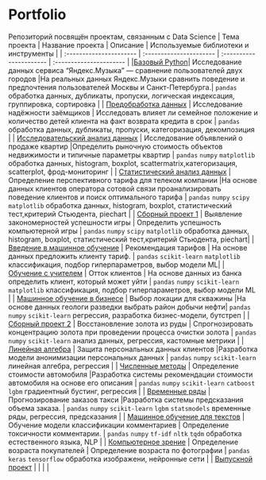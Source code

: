 # Portfolio
Репозиторий посвящён проектам, связанным с Data Science
| Тема проекта | Название проекта | Описание | Используемые библиотеки и инструменты | 
| :---------------------- | :---------------------- | :---------------------- | :---------------------- |
|[Базовый Python](https://github.com/Wenir04/Portfolio/tree/main/1.%20%D0%91%D0%B0%D0%B7%D0%BE%D0%B2%D1%8B%D0%B9%20Python)|  Исследование данных сервиса “Яндекс.Музыка” — сравнение пользователей двух городов |На реальных данных Яндекс.Музыки сравнить поведение и предпочтения пользователей Москвы и Санкт-Петербурга.| `pandas` обработка данных, дубликаты, пропуски, логическая индексация, группировка, сортировка |
| [Предобработка данных](https://github.com/Wenir04/Portfolio/tree/main/2.%20%D0%9F%D1%80%D0%B5%D0%B4%D0%BE%D0%B1%D1%80%D0%B0%D0%B1%D0%BE%D1%82%D0%BA%D0%B0%20%D0%B4%D0%B0%D0%BD%D0%BD%D1%8B%D1%85) | Исследование надёжности заёмщиков | Исследовать влияет ли семейное положение и количество детей клиента на факт возврата кредита в срок | `pandas` обработка данных, дубликаты, пропуски, категоризация, декомпозиция |
| [Исследовательский анализ данных](https://github.com/Wenir04/Portfolio/tree/main/3.%20%D0%98%D1%81%D1%81%D0%BB%D0%B5%D0%B4%D0%BE%D0%B2%D0%B0%D1%82%D0%B5%D0%BB%D1%8C%D1%81%D0%BA%D0%B8%D0%B9%20%D0%B0%D0%BD%D0%B0%D0%BB%D0%B8%D0%B7%20%D0%B4%D0%B0%D0%BD%D0%BD%D1%8B%D1%85) | Исследование объявлений о продаже квартир |Определить рыночную стоимость объектов недвижимости и типичные параметры квартир | `pandas` `numpy` `matplotlib` обработка данных, histogram, boxplot, scattermatrix,категоризация, scatterplot,  фрод-мониторинг |
| [Статистический анализ данных](https://github.com/Wenir04/Portfolio/tree/main/4.%20%D0%A1%D1%82%D0%B0%D1%82%D0%B8%D1%81%D1%82%D0%B8%D1%87%D0%B5%D1%81%D0%BA%D0%B8%D0%B9%20%D0%B0%D0%BD%D0%B0%D0%BB%D0%B8%D0%B7%20%D0%B4%D0%B0%D0%BD%D0%BD%D1%8B%D1%85) | Определение перспективного тарифа для телеком компании |На основе данных клиентов оператора сотовой связи проанализировать поведение клиентов и поиск оптимального тарифа | `pandas` `numpy` `scipy` `matplotlib` обработка данных, histogram, boxplot, статистический тест,критерий Стьюдента, piechart |
| [Сборный проект 1](https://github.com/Wenir04/Portfolio/tree/main/5.%20%D0%A1%D0%B1%D0%BE%D1%80%D0%BD%D1%8B%D0%B9%20%D0%BF%D1%80%D0%BE%D0%B5%D0%BA%D1%82%20-%201) | Выявление закономерностей успешности игры | Определить успешность компьютерной игры | `pandas` `numpy` `scipy` `matplotlib` обработка данных, histogram, boxplot, статистический тест,критерий Стьюдента, piechart|
| [Введение в машинное обучение](https://github.com/Wenir04/Portfolio/tree/main/6.%20%D0%92%D0%B2%D0%B5%D0%B4%D0%B5%D0%BD%D0%B8%D0%B5%20%D0%B2%20%D0%BC%D0%B0%D1%88%D0%B8%D0%BD%D0%BD%D0%BE%D0%B5%20%D0%BE%D0%B1%D1%83%D1%87%D0%B5%D0%BD%D0%B8%D0%B5) | Рекомендация тарифов | На основе данных предложить клиенту тариф. | `pandas` `scikit-learn`  `matplotlib` классификация, подбор гиперпараметров, выбор модели МL|
| [Обучение с учителем](https://github.com/Wenir04/Portfolio/tree/main/7.%20%D0%9E%D0%B1%D1%83%D1%87%D0%B5%D0%BD%D0%B8%D0%B5%20%D1%81%20%D1%83%D1%87%D0%B8%D1%82%D0%B5%D0%BB%D0%B5%D0%BC) | Отток клиентов | На основе данных из банка определить клиент, который может уйти |  `pandas` `numpy` `scikit-learn` `matplotlib` классификация, подбор гиперпараметров, выбор модели МL  |
| [Машинное обучение в бизнесе](https://github.com/Wenir04/Portfolio/tree/main/8.%20%D0%9C%D0%B0%D1%88%D0%B8%D0%BD%D0%BD%D0%BE%D0%B5%20%D0%BE%D0%B1%D1%83%D1%87%D0%B5%D0%BD%D0%B8%D0%B5%20%D0%B2%20%D0%B1%D0%B8%D0%B7%D0%BD%D0%B5%D1%81%D0%B5) | Выбор локации для скважины |На основе данных геологи разведки выбрать район добычи нефти| `pandas` `numpy` `scikit-learn` регрессия, разработка бизнес-модели, бутстреп |
| [Сборный проект 2](https://github.com/Wenir04/Portfolio/tree/main/9.%20%D0%A1%D0%B1%D0%BE%D1%80%D0%BD%D1%8B%D0%B9%20%D0%BF%D1%80%D0%BE%D0%B5%D0%BA%D1%82%20-%202) | Восстановление золота из руды | Спрогнозировать концентрацию золота при проведении процесса очистки золота | `pandas` `numpy` `scikit-learn` анализ данных, регрессия, кастомные метрики |
| [Линейная алгебра](https://github.com/Wenir04/Portfolio/tree/main/%D0%BF%2010.%20%D0%9B%D0%B8%D0%BD%D0%B5%D0%B9%D0%BD%D0%B0%D1%8F%20%D0%B0%D0%BB%D0%B3%D0%B5%D0%B1%D1%80%D0%B0) | Защита персональных данных клиентов |Разработка модели анонимизации персональных данных | `pandas` `numpy` `scikit-learn` линейная алгебра, регрессия |
| [Численные методы](https://github.com/Wenir04/Portfolio/tree/main/%D0%BF%2011.%20%D0%A7%D0%B8%D1%81%D0%BB%D0%B5%D0%BD%D0%BD%D1%8B%D0%B5%20%D0%BC%D0%B5%D1%82%D0%BE%D0%B4%D1%8B) | Определение стоимости автомобиля |Разработка системы рекомендации стоимости автомобиля на основе его описания | `pandas` `numpy` `scikit-learn` `catboost` `lgbm` градиентный бустинг, регрессия |
| [Временные ряды](https://github.com/Wenir04/Portfolio/tree/main/%D0%BF%2012.%20%D0%92%D1%80%D0%B5%D0%BC%D0%B5%D0%BD%D0%BD%D1%8B%D0%B5%20%D1%80%D1%8F%D0%B4%D1%8B) | Прогнозирование заказов такси |Разработка системы предсказания объема заказа. | `pandas` `numpy` `scikit-learn`  `lgbm` `statsmodels` временные ряды, регрессия, предсказания |
| [Машинное обучение для текстов](https://github.com/Wenir04/Portfolio/tree/main/%D0%BF%2013.%20%D0%9C%D0%B0%D1%88%D0%B8%D0%BD%D0%BD%D0%BE%D0%B5%20%D0%BE%D0%B1%D1%83%D1%87%D0%B5%D0%BD%D0%B8%D0%B5%20%D0%B4%D0%BB%D1%8F%20%D1%82%D0%B5%D0%BA%D1%81%D1%82%D0%BE%D0%B2) | Обучение модели классификации комментариев | Определение токсичности комментарии. | `pandas` `numpy` `tf-idf` `nltk` `tqdm` обработка естественного языка, NLP |
| [Компьютерное зрение](https://github.com/Wenir04/Portfolio/tree/main/%D0%BF%2015.%20%D0%9A%D0%BE%D0%BC%D0%BF%D1%8C%D1%8E%D1%82%D0%B5%D1%80%D0%BD%D0%BE%D0%B5%20%D0%B7%D1%80%D0%B5%D0%BD%D0%B8%D0%B5) | Определение возраста покупателей | Определение возраста по фотографии | `pandas` `keras` `tensorflow` обработка изображени, нейронные сети |
| [Выпускной проект](https://github.com/Wenir04/Portfolio/tree/main/%D0%BF%2016.%20%D0%A4%D0%B8%D0%BD%D0%B0%D0%BB%D1%8C%D0%BD%D1%8B%D0%B9%20%D0%BF%D1%80%D0%BE%D0%B5%D0%BA%D1%82) |  | |  |
